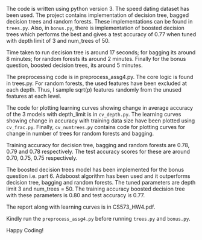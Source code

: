 The code is written using python version 3. The speed dating dataset has been used. The project contains implementation of decision tree, bagged decision trees and random forests. These implementations can be found in `trees.py`. Also, in `bonus.py`, there is implementation of boosted decision trees which performs the best and gives a test accuracy of 0.77 when tuned with depth limit of 3 and num_trees of 50.

Time taken to run decision tree is around 17 seconds; for bagging its around 8 minutes; for random forests its around 2 minutes. Finally for the bonus question, boosted decision trees, its around 5 minutes.

The preprocessing code is in preprocess_assg4.py. The core logic is found in trees.py. For random forests, the used features have been excluded at each depth. Thus, I sample sqrt(p) features randomly from the unused features at each level.

The code for plotting learning curves showing change in average accuracy of the 3 models with depth_limit is in `cv_depth.py`. The learning curves showing change in accuracy with training data size have been plotted using `cv_frac.py`. Finally, `cv_numtrees.py` contains code for plotting curves for change in number of trees for random forests and bagging.

Training accuracy for decision tree, bagging and random forests are 0.78, 0.79 and 0.78 respectively. The test accuracy scores for these are around 0.70, 0.75, 0.75 respectively.

The boosted decision trees model has been implemented for the bonus question i.e. part 6. Adaboost algorithm has been used and it outperforms decision tree, bagging and random forests. The tuned parameters are depth limit 3 and num_trees = 50. The training accuracy boosted decision tree with these parameters is 0.80 and test accuracy is 0.77.

The report along with learning curves is in CS573_HW4.pdf.

Kindly run the `preprocess_assg4.py` before running `trees.py` and `bonus.py`.

Happy Coding!